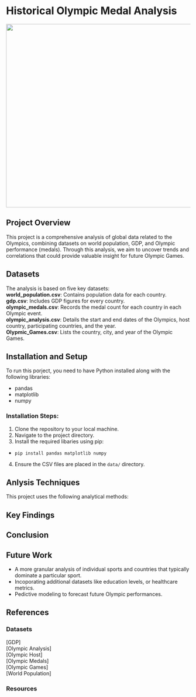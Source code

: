 <h1> Historical Olympic Medal Analysis </h1>

<img src="images/readmeLogo.png" width="800" height="500">

## Project Overview 
This project is a comprehensive analysis of global data related to the Olympics, combining datasets on world population, GDP, and Olympic performance (medals). Through this analysis, we aim to uncover trends and correlations that could provide valuable insight for future Olympic Games. 

## Datasets
The analysis is based on five key datasets:    
**world_population.csv**: Contains population data for each country.    
**gdp.csv**: Includes GDP figures for every country.     
**olympic_medals.csv**: Records the medal count for each country in each Olympic event.     
**olympic_analysis.csv**: Details the start and end dates of the Olympics, host country, participating   countries, and the year.      
**Olypmic_Games.csv**: Lists the country, city, and year of the Olympic Games.       

## Installation and Setup
To run this porject, you need to have Python installed along with the following libraries:
* pandas
* matplotlib
* numpy

### Installation Steps:
1. Clone the repository to your local machine. 
2. Navigate to the project directory. 
3. Install the required libaries using pip:
* `pip install pandas matplotlib numpy`
4. Ensure the CSV files are placed in the `data/` directory. 

## Anlysis Techniques
This project uses the following analytical methods:

## Key Findings

## Conclusion

## Future Work
* A more granular analysis of individual sports and countries that typically dominate a particular sport. 
* Incoporating additional datasets like education levels, or healthcare metrics. 
* Pedictive modeling to forecast future Olympic performances. 
## References
### Datasets
[GDP]    
[Olympic Analysis]    
[Olympic Host]     
[Olympic Medals]     
[Olympic Games]     
[World Population]      
### Resources

